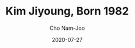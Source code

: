 ---
title: "Kim Jiyoung, Born 1982"
author: "Cho Nam-Joo"
isbn: "1487006993"
isbn13: "9781487006990"
rating: "4"
publisher: "Anansi International"
pages: "163"
publishYear: "2020"
read: "2020"
goodreads_id: "52380731"
language: "en"
date: "2020-07-27"
---
